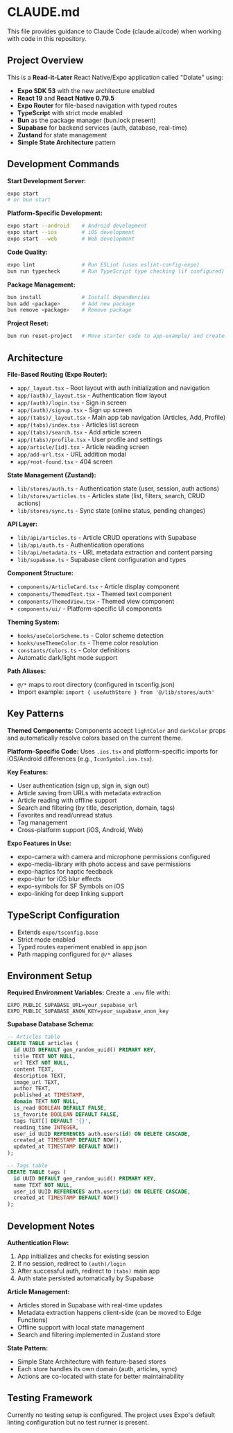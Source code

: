# CLAUDE.md

This file provides guidance to Claude Code (claude.ai/code) when working with code in this repository.

## Project Overview

This is a **Read-it-Later** React Native/Expo application called "Dolate" using:
- **Expo SDK 53** with the new architecture enabled
- **React 19** and **React Native 0.79.5**
- **Expo Router** for file-based navigation with typed routes
- **TypeScript** with strict mode enabled
- **Bun** as the package manager (bun.lock present)
- **Supabase** for backend services (auth, database, real-time)
- **Zustand** for state management
- **Simple State Architecture** pattern

## Development Commands

**Start Development Server:**
```bash
expo start
# or bun start
```

**Platform-Specific Development:**
```bash
expo start --android    # Android development
expo start --ios        # iOS development  
expo start --web        # Web development
```

**Code Quality:**
```bash
expo lint               # Run ESLint (uses eslint-config-expo)
bun run typecheck       # Run TypeScript type checking (if configured)
```

**Package Management:**
```bash
bun install             # Install dependencies
bun add <package>       # Add new package
bun remove <package>    # Remove package
```

**Project Reset:**
```bash
bun run reset-project   # Move starter code to app-example/ and create blank app/
```

## Architecture

**File-Based Routing (Expo Router):**
- `app/_layout.tsx` - Root layout with auth initialization and navigation
- `app/(auth)/_layout.tsx` - Authentication flow layout
- `app/(auth)/login.tsx` - Sign in screen
- `app/(auth)/signup.tsx` - Sign up screen
- `app/(tabs)/_layout.tsx` - Main app tab navigation (Articles, Add, Profile)
- `app/(tabs)/index.tsx` - Articles list screen
- `app/(tabs)/search.tsx` - Add article screen
- `app/(tabs)/profile.tsx` - User profile and settings
- `app/article/[id].tsx` - Article reading screen
- `app/add-url.tsx` - URL addition modal
- `app/+not-found.tsx` - 404 screen

**State Management (Zustand):**
- `lib/stores/auth.ts` - Authentication state (user, session, auth actions)
- `lib/stores/articles.ts` - Articles state (list, filters, search, CRUD actions)
- `lib/stores/sync.ts` - Sync state (online status, pending changes)

**API Layer:**
- `lib/api/articles.ts` - Article CRUD operations with Supabase
- `lib/api/auth.ts` - Authentication operations
- `lib/api/metadata.ts` - URL metadata extraction and content parsing
- `lib/supabase.ts` - Supabase client configuration and types

**Component Structure:**
- `components/ArticleCard.tsx` - Article display component
- `components/ThemedText.tsx` - Themed text component
- `components/ThemedView.tsx` - Themed view component
- `components/ui/` - Platform-specific UI components

**Theming System:**
- `hooks/useColorScheme.ts` - Color scheme detection
- `hooks/useThemeColor.ts` - Theme color resolution
- `constants/Colors.ts` - Color definitions
- Automatic dark/light mode support

**Path Aliases:**
- `@/*` maps to root directory (configured in tsconfig.json)
- Import example: `import { useAuthStore } from '@/lib/stores/auth'`

## Key Patterns

**Themed Components:**
Components accept `lightColor` and `darkColor` props and automatically resolve colors based on the current theme.

**Platform-Specific Code:**
Uses `.ios.tsx` and platform-specific imports for iOS/Android differences (e.g., `IconSymbol.ios.tsx`).

**Key Features:**
- User authentication (sign up, sign in, sign out)
- Article saving from URLs with metadata extraction
- Article reading with offline support
- Search and filtering (by title, description, domain, tags)
- Favorites and read/unread status
- Tag management
- Cross-platform support (iOS, Android, Web)

**Expo Features in Use:**
- expo-camera with camera and microphone permissions configured
- expo-media-library with photo access and save permissions
- expo-haptics for haptic feedback
- expo-blur for iOS blur effects
- expo-symbols for SF Symbols on iOS
- expo-linking for deep linking support

## TypeScript Configuration

- Extends `expo/tsconfig.base`
- Strict mode enabled
- Typed routes experiment enabled in app.json
- Path mapping configured for `@/*` aliases

## Environment Setup

**Required Environment Variables:**
Create a `.env` file with:
```
EXPO_PUBLIC_SUPABASE_URL=your_supabase_url
EXPO_PUBLIC_SUPABASE_ANON_KEY=your_supabase_anon_key
```

**Supabase Database Schema:**
```sql
-- Articles table
CREATE TABLE articles (
  id UUID DEFAULT gen_random_uuid() PRIMARY KEY,
  title TEXT NOT NULL,
  url TEXT NOT NULL,
  content TEXT,
  description TEXT,
  image_url TEXT,
  author TEXT,
  published_at TIMESTAMP,
  domain TEXT NOT NULL,
  is_read BOOLEAN DEFAULT FALSE,
  is_favorite BOOLEAN DEFAULT FALSE,
  tags TEXT[] DEFAULT '{}',
  reading_time INTEGER,
  user_id UUID REFERENCES auth.users(id) ON DELETE CASCADE,
  created_at TIMESTAMP DEFAULT NOW(),
  updated_at TIMESTAMP DEFAULT NOW()
);

-- Tags table
CREATE TABLE tags (
  id UUID DEFAULT gen_random_uuid() PRIMARY KEY,
  name TEXT NOT NULL,
  user_id UUID REFERENCES auth.users(id) ON DELETE CASCADE,
  created_at TIMESTAMP DEFAULT NOW()
);
```

## Development Notes

**Authentication Flow:**
1. App initializes and checks for existing session
2. If no session, redirect to `(auth)/login`
3. After successful auth, redirect to `(tabs)` main app
4. Auth state persisted automatically by Supabase

**Article Management:**
- Articles stored in Supabase with real-time updates
- Metadata extraction happens client-side (can be moved to Edge Functions)
- Offline support with local state management
- Search and filtering implemented in Zustand store

**State Pattern:**
- Simple State Architecture with feature-based stores
- Each store handles its own domain (auth, articles, sync)
- Actions are co-located with state for better maintainability

## Testing Framework

Currently no testing setup is configured. The project uses Expo's default linting configuration but no test runner is present.